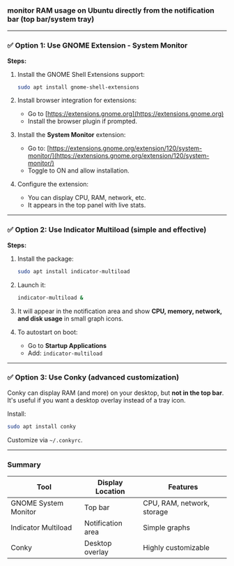 ### **monitor RAM usage on Ubuntu** directly from the **notification bar (top bar/system tray)**

---

### ✅ Option 1: **Use GNOME Extension - System Monitor**

**Steps:**

1. Install the GNOME Shell Extensions support:

   ```bash
   sudo apt install gnome-shell-extensions
   ```

2. Install browser integration for extensions:

   * Go to [https://extensions.gnome.org](https://extensions.gnome.org)
   * Install the browser plugin if prompted.

3. Install the **System Monitor** extension:

   * Go to: [https://extensions.gnome.org/extension/120/system-monitor/](https://extensions.gnome.org/extension/120/system-monitor/)
   * Toggle to ON and allow installation.

4. Configure the extension:

   * You can display CPU, RAM, network, etc.
   * It appears in the top panel with live stats.

---

### ✅ Option 2: **Use Indicator Multiload (simple and effective)**

**Steps:**

1. Install the package:

   ```bash
   sudo apt install indicator-multiload
   ```

2. Launch it:

   ```bash
   indicator-multiload &
   ```

3. It will appear in the notification area and show **CPU, memory, network, and disk usage** in small graph icons.

4. To autostart on boot:

   * Go to **Startup Applications**
   * Add: `indicator-multiload`

---

### ✅ Option 3: **Use Conky (advanced customization)**

Conky can display RAM (and more) on your desktop, but **not in the top bar**. It's useful if you want a desktop overlay instead of a tray icon.

Install:

```bash
sudo apt install conky
```

Customize via `~/.conkyrc`.

---

### Summary

| Tool                 | Display Location  | Features                   |
| -------------------- | ----------------- | -------------------------- |
| GNOME System Monitor | Top bar           | CPU, RAM, network, storage |
| Indicator Multiload  | Notification area | Simple graphs              |
| Conky                | Desktop overlay   | Highly customizable        |
